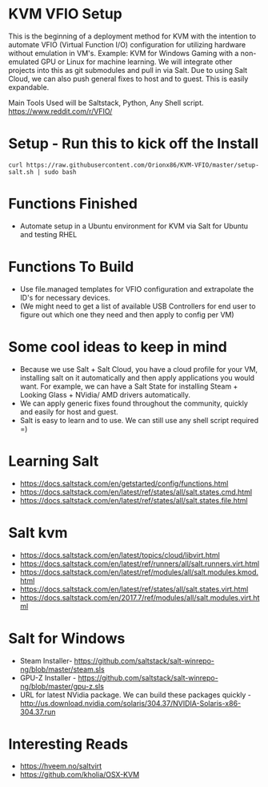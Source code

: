 # KVM VFIO Setup

This is the beginning of a deployment method for KVM with the intention to automate VFIO (Virtual Function I/O) configuration for utilizing hardware without emulation in VM's. Example: KVM for Windows Gaming with a non-emulated GPU or Linux for machine learning. We will integrate  other projects into this as git submodules and pull in via Salt. Due to using Salt Cloud, we can also push general fixes to host and to guest. This is easily expandable.

Main Tools Used will be Saltstack, Python, Any Shell script.
https://www.reddit.com/r/VFIO/

# Setup - Run this to kick off the Install
```
curl https://raw.githubusercontent.com/Orionx86/KVM-VFIO/master/setup-salt.sh | sudo bash
```

# Functions Finished
- Automate setup in a Ubuntu environment for KVM via Salt for Ubuntu and testing RHEL
# Functions To Build
- Use file.managed templates for VFIO configuration and extrapolate the ID's for necessary devices.
- (We might need to get a list of available USB Controllers for end user to figure out which one they need and then apply to config per VM)

# Some cool ideas to keep in mind
- Because we use Salt + Salt Cloud, you have a cloud profile for your VM, installing salt on it automatically and then apply applications you would want. For example, we can have a Salt State for installing Steam + Looking Glass + NVidia/ AMD drivers automatically.
- We can apply generic fixes found throughout the community, quickly and easily for host and guest.
- Salt is easy to learn and to use. We can still use any shell script required =)

# Learning Salt
- https://docs.saltstack.com/en/getstarted/config/functions.html
- https://docs.saltstack.com/en/latest/ref/states/all/salt.states.cmd.html
- https://docs.saltstack.com/en/latest/ref/states/all/salt.states.file.html

# Salt kvm
- https://docs.saltstack.com/en/latest/topics/cloud/libvirt.html
- https://docs.saltstack.com/en/latest/ref/runners/all/salt.runners.virt.html
- https://docs.saltstack.com/en/latest/ref/modules/all/salt.modules.kmod.html
- https://docs.saltstack.com/en/latest/ref/states/all/salt.states.virt.html
- https://docs.saltstack.com/en/2017.7/ref/modules/all/salt.modules.virt.html

# Salt for Windows
- Steam Installer- https://github.com/saltstack/salt-winrepo-ng/blob/master/steam.sls
- GPU-Z Installer - https://github.com/saltstack/salt-winrepo-ng/blob/master/gpu-z.sls
- URL for latest NVidia package. We can build these packages quickly - http://us.download.nvidia.com/solaris/304.37/NVIDIA-Solaris-x86-304.37.run

# Interesting Reads
- https://hveem.no/saltvirt
- https://github.com/kholia/OSX-KVM

